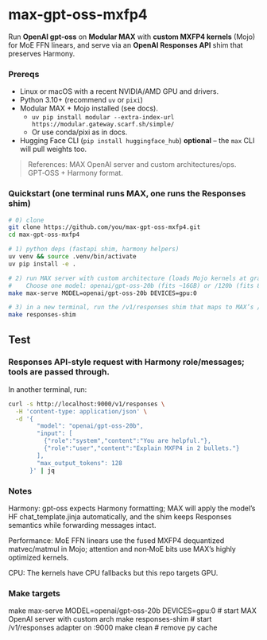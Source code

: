 # max-gpt-oss-mxfp4

Run **OpenAI gpt-oss** on **Modular MAX** with **custom MXFP4 kernels** (Mojo) for MoE FFN linears, and serve via an **OpenAI Responses API** shim that preserves Harmony.

### Prereqs

- Linux or macOS with a recent NVIDIA/AMD GPU and drivers.
- Python 3.10+ (recommend `uv` or `pixi`)
- Modular MAX + Mojo installed (see docs).
  - `uv pip install modular --extra-index-url https://modular.gateway.scarf.sh/simple/`
  - Or use conda/pixi as in docs.
- Hugging Face CLI (`pip install huggingface_hub`) **optional** – the `max` CLI will pull weights too.

> References: MAX OpenAI server and custom architectures/ops.  
> GPT‑OSS + Harmony format.

### Quickstart (one terminal runs MAX, one runs the Responses shim)

```bash
# 0) clone
git clone https://github.com/you/max-gpt-oss-mxfp4.git
cd max-gpt-oss-mxfp4

# 1) python deps (fastapi shim, harmony helpers)
uv venv && source .venv/bin/activate
uv pip install -e .

# 2) run MAX server with custom architecture (loads Mojo kernels at graph build)
#    Choose one model: openai/gpt-oss-20b (fits ~16GB) or /120b (fits 80GB class)
make max-serve MODEL=openai/gpt-oss-20b DEVICES=gpu:0

# 3) in a new terminal, run the /v1/responses shim that maps to MAX’s /v1/chat/completions
make responses-shim
```

## Test

### Responses API-style request with Harmony role/messages; tools are passed through.

In another terminal, run:

```bash
curl -s http://localhost:9000/v1/responses \
  -H 'content-type: application/json' \
  -d '{
        "model": "openai/gpt-oss-20b",
        "input": [
          {"role":"system","content":"You are helpful."},
          {"role":"user","content":"Explain MXFP4 in 2 bullets."}
        ],
        "max_output_tokens": 128
      }' | jq
```

### Notes

Harmony: gpt-oss expects Harmony formatting; MAX will apply the model’s HF chat_template.jinja automatically, and the shim keeps Responses semantics while forwarding messages intact.

Performance: MoE FFN linears use the fused MXFP4 dequantized matvec/matmul in Mojo; attention and non‑MoE bits use MAX’s highly optimized kernels.

CPU: The kernels have CPU fallbacks but this repo targets GPU.

### Make targets

make max-serve MODEL=openai/gpt-oss-20b DEVICES=gpu:0 # start MAX OpenAI server with custom arch
make responses-shim # start /v1/responses adapter on :9000
make clean # remove py cache
